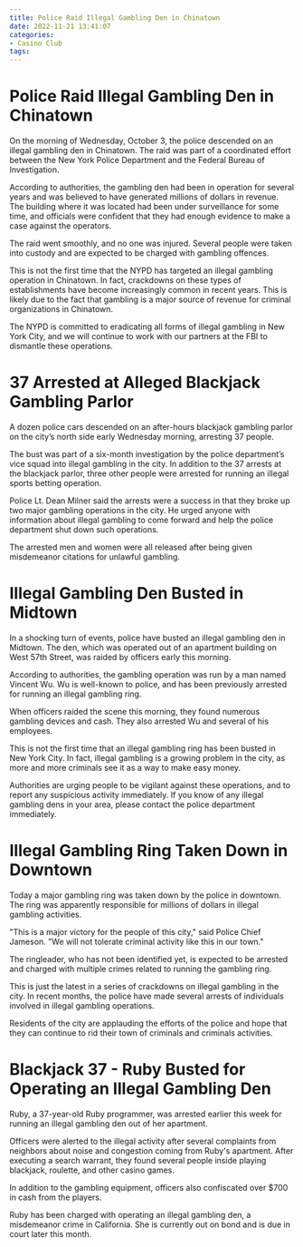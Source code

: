 ```yaml
---
title: Police Raid Illegal Gambling Den in Chinatown
date: 2022-11-21 13:41:07
categories:
- Casino Club
tags:
---
```



#  Police Raid Illegal Gambling Den in Chinatown

On the morning of Wednesday, October 3, the police descended on an illegal gambling den in Chinatown. The raid was part of a coordinated effort between the New York Police Department and the Federal Bureau of Investigation.

According to authorities, the gambling den had been in operation for several years and was believed to have generated millions of dollars in revenue. The building where it was located had been under surveillance for some time, and officials were confident that they had enough evidence to make a case against the operators.

The raid went smoothly, and no one was injured. Several people were taken into custody and are expected to be charged with gambling offences.

This is not the first time that the NYPD has targeted an illegal gambling operation in Chinatown. In fact, crackdowns on these types of establishments have become increasingly common in recent years. This is likely due to the fact that gambling is a major source of revenue for criminal organizations in Chinatown.

The NYPD is committed to eradicating all forms of illegal gambling in New York City, and we will continue to work with our partners at the FBI to dismantle these operations.

#  37 Arrested at Alleged Blackjack Gambling Parlor

A dozen police cars descended on an after-hours blackjack gambling parlor on the city’s north side early Wednesday morning, arresting 37 people.

The bust was part of a six-month investigation by the police department’s vice squad into illegal gambling in the city. In addition to the 37 arrests at the blackjack parlor, three other people were arrested for running an illegal sports betting operation.

Police Lt. Dean Milner said the arrests were a success in that they broke up two major gambling operations in the city. He urged anyone with information about illegal gambling to come forward and help the police department shut down such operations.

The arrested men and women were all released after being given misdemeanor citations for unlawful gambling.

#  Illegal Gambling Den Busted in Midtown

In a shocking turn of events, police have busted an illegal gambling den in Midtown. The den, which was operated out of an apartment building on West 57th Street, was raided by officers early this morning.

According to authorities, the gambling operation was run by a man named Vincent Wu. Wu is well-known to police, and has been previously arrested for running an illegal gambling ring.

When officers raided the scene this morning, they found numerous gambling devices and cash. They also arrested Wu and several of his employees.

This is not the first time that an illegal gambling ring has been busted in New York City. In fact, illegal gambling is a growing problem in the city, as more and more criminals see it as a way to make easy money.

Authorities are urging people to be vigilant against these operations, and to report any suspicious activity immediately. If you know of any illegal gambling dens in your area, please contact the police department immediately.

#  Illegal Gambling Ring Taken Down in Downtown

Today a major gambling ring was taken down by the police in downtown. The ring was apparently responsible for millions of dollars in illegal gambling activities.

"This is a major victory for the people of this city," said Police Chief Jameson. "We will not tolerate criminal activity like this in our town."

The ringleader, who has not been identified yet, is expected to be arrested and charged with multiple crimes related to running the gambling ring.

This is just the latest in a series of crackdowns on illegal gambling in the city. In recent months, the police have made several arrests of individuals involved in illegal gambling operations.

Residents of the city are applauding the efforts of the police and hope that they can continue to rid their town of criminals and criminals activities.

#  Blackjack 37 - Ruby Busted for Operating an Illegal Gambling Den

Ruby, a 37-year-old Ruby programmer, was arrested earlier this week for running an illegal gambling den out of her apartment.

Officers were alerted to the illegal activity after several complaints from neighbors about noise and congestion coming from Ruby's apartment. After executing a search warrant, they found several people inside playing blackjack, roulette, and other casino games.

In addition to the gambling equipment, officers also confiscated over $700 in cash from the players.

Ruby has been charged with operating an illegal gambling den, a misdemeanor crime in California. She is currently out on bond and is due in court later this month.